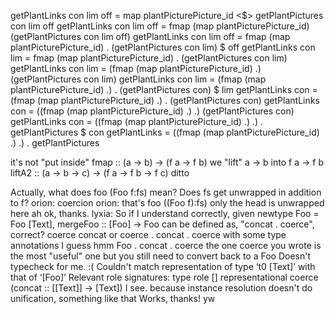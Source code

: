 getPlantLinks con lim off = map plantPicturePicture_id <$> getPlantPictures con lim off
getPlantLinks con lim off = fmap (map plantPicturePicture_id) (getPlantPictures con lim off)
getPlantLinks con lim off = fmap (map plantPicturePicture_id) . (getPlantPictures con lim) $ off
getPlantLinks con lim = fmap (map plantPicturePicture_id) . (getPlantPictures con lim)
getPlantLinks con lim = (fmap (map plantPicturePicture_id) .) (getPlantPictures con lim)
getPlantLinks con lim = (fmap (map plantPicturePicture_id) .) . (getPlantPictures con) $ lim
getPlantLinks con = (fmap (map plantPicturePicture_id) .) . (getPlantPictures con)
getPlantLinks con = ((fmap (map plantPicturePicture_id) .) .) (getPlantPictures con)
getPlantLinks con = ((fmap (map plantPicturePicture_id) .) .) . getPlantPictures $ con
getPlantLinks = ((fmap (map plantPicturePicture_id) .) .) . getPlantPictures


<mniip> it's not "put inside"
<mniip> fmap :: (a -> b) -> (f a -> f b)
<mniip> we "lift" a -> b into f a -> f b
<mniip> liftA2 :: (a -> b -> c) -> (f a -> f b -> f c)
<mniip> ditto


<orion> Actually, what does foo (Foo f:fs) mean? Does fs get unwrapped in addition to f?
<lyxia> orion: coercion
<lyxia> orion: that's foo ((Foo f):fs)
<lyxia> only the head is unwrapped here
<orion> ah ok, thanks.
<orion> lyxia: So if I understand correctly, given newtype Foo = Foo [Text], mergeFoo :: [Foo] -> Foo can be defined as, "concat . coerce", correct?
<lyxia> coerce concat
<lyxia> or coerce . concat . coerce
<lyxia> with some type annotations I guess
<orion> hmm
<lyxia> Foo . concat . coerce
<lyxia> the one coerce you wrote is the most "useful" one
<lyxia> but you still need to convert back to a Foo
<orion> Doesn't typecheck for me. :(
<orion> Couldn't match representation of type ‘t0 [Text]’ with that of ‘[Foo]’ Relevant role signatures: type role [] representational
<lyxia> coerce (concat :: [[Text]] -> [Text])
<orion> I see.
<lyxia> because instance resolution doesn't do unification, something like that
<orion> Works, thanks!
<lyxia> yw
